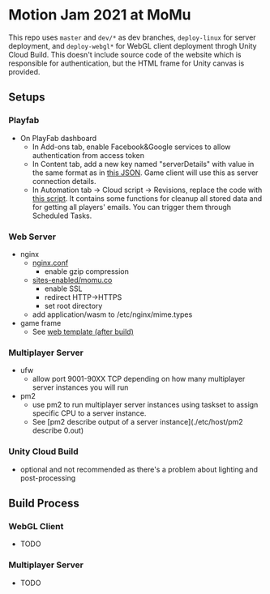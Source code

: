 # Motion Jam 2021 at MoMu

This repo uses `master` and `dev/*` as dev branches, `deploy-linux` for server deployment, and `deploy-webgl*` for WebGL client deployment throgh Unity Cloud Build. This doesn't include source code of the website which is responsible for authentication, but the HTML frame for Unity canvas is provided.

## Setups

### Playfab
- On PlayFab dashboard
    - In Add-ons tab, enable Facebook&Google services to allow authentication from access token
    - In Content tab, add a new key named "serverDetails" with value in the same format as in [this JSON](./etc/PlayFab/serverDetails.json). Game client will use this as server connection details.
    - In Automation tab -> Cloud script -> Revisions, replace the code with [this script](./etc/PlayFab/cloudScript.js). It contains some functions for cleanup all stored data and for getting all players' emails. You can trigger them through Scheduled Tasks.

### Web Server
- nginx
    - [nginx.conf](./etc/host/nginx.conf)
        - enable gzip compression
    - [sites-enabled/momu.co](./etc/host/momu.co)
        - enable SSL
        - redirect HTTP->HTTPS
        - set root directory
    - add application/wasm to /etc/nginx/mime.types
- game frame
    - See [web template (after build)](./etc/web/game)

### Multiplayer Server
- ufw
    - allow port 9001-90XX TCP depending on how many multiplayer server instances you will run
- pm2
    - use pm2 to run multiplayer server instances using taskset to assign specific CPU to a server instance.
    - See [pm2 describe output of a server instance](./etc/host/pm2 describe 0.out)

### Unity Cloud Build
- optional and not recommended as there's a problem about lighting and post-processing

## Build Process
### WebGL Client
- TODO
### Multiplayer Server
- TODO
